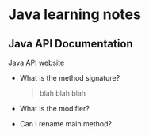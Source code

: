 # Java learning notes

## Java API Documentation
[Java API website](https://docs.oracle.com/javase/8/docs/api/)


* What is the method signature?
	
	>blah blah blah

* What is the modifier?
* Can I rename main method?